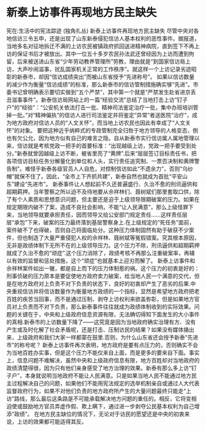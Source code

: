 # 新泰上访事件再现地方民主缺失

宪在:生活中的宪法踪迹 (独角扎丛)
新泰上访事件再现地方民主缺失
尽管中央对各地信访三令五申，还是出现了山东新泰侵犯信访人基本权利的恶性事件。据报道，当地多名对征地拆迁不满的上访农民被镇政府抓回送进精神病院，直到签下不再上访的保证书后才被放出。其中一位五十多岁农民孙法武还曾经因为上访而遭到拘留，后来被送进山东省“少年劳动教养管理所”劳教，理由就是“到国家信访局上访，大声吵闹滋事，扰乱国家机关正常的工作秩序”。就这样一个上访记录劣迹昭彰的新泰市，却因“信访成绩突出”而被山东省授予“先进称号”。
如果以信访数量的减少作为衡量“信访成绩”的标准，那么新泰市的信访管制措施确实够“先进”。市委书记曾明确表示要切实做到“五个严禁”，其中第一个就是“严禁发生赴省进京丢丑滋事事件”。新泰信访局网站上的一篇“经验交流”总结了当地打击上访“钉子户”的“经验”：“公安机关依法打击一批、精神司法鉴定治疗一批，集中办班培训管掉一批。”对“精神偏执”的信访人进行司法鉴定并将鉴定“异常”者送医院“治疗”，成为地方政府对信访人员的“人文关怀”，而当地上访农民也因此有幸成了“人文关怀”的对象。
要把这种近乎纳粹式的专政管制完全归咎于地方领导的人格变态，倒也有欠公允，因为地方似有自己的难言之隐。自从新泰市实行信访属人属地管理以来，信访就是考核党政一把手的首要标准：“出现越级上访，党政一把手要受到处分。”新泰就曾因越级上访不断，被省里亮了“黄牌”.后来“层层签订目标责任书，把各项信访目标任务分解量化到单位和人头，实行责任追究制、一票否决制和黄牌警告制”。难怪乎新泰各级官员人人自危，对控制信访如此“不遗余力”，否则“乌纱帽”就保不住了。因此，“全市上下齐抓共建”，新泰自然也就成为首批“平安山东”建设“先进市”。
新泰事件让人想起前不久还普遍盛行、久治不愈的刑讯逼供和超期羁押。当年警察之所以迫不及待地要从佘祥林们、聂树斌们那里套取口供，除了有个人素质和思想意识问题，但主要还是迫于上级领导限期破案的压力。如果在规定期限内破不了案，造成不良社会影响，不能“让人民满意”，那么上级怪罪下来，当地领导就要承担责任，因而领导又给公安部门规定责任……这样责任层层“承包”下来，破案的压力最终落到基层警察身上.在上级规定的“死任务”面前，案件破不了也得破，否则自己将面临处分。这种压力体制固然有助于破获不少案件，但也制造了大量严重侵犯人权的佘祥林、聂树斌等冤假错案。究其根本原因，无非是政绩体制下无所不在的上级领导压力。这个压力不除，刑讯逼供和超期羁押就成了久治不愈的“顽症”.这个压力消除了，政绩考核不再那么注重破案率，再辅以有效的监督和惩处措施，这个“顽症”也就基本上迎刃而解了。
新泰上访事件和佘祥林案件如出一辙，都是自上而下的压力体制惹的祸。这个压力的初衷是好的：刑事侦破的压力原本是要促使地方政府卖力破案，给当地人民一个满意的交代，但是在地方政府对上负责不对下负责的状态下，良好的初衷却产生了恶劣的后果.中央重视信访并将信访数量作为衡量地方政绩的一个指标，显然是希望地方政府把老百姓的疾苦当回事，而不是通过压制、剥夺上访权利来欲盖弥彰，但是如果地方官员对上负责而不对下负责，那么新泰事件往往就成为政绩体制收到的实际效果。问题的关键在于，中央和上级政府信息资源有限，无法确切得知下面发生的大小事件的真相.新泰市的上访数量下降了——这究竟是因为当地政府确实治理有方、没有产生或及时化解了社会矛盾呢，还是打击、压制访民的结果？如果没有媒体捅出来，上级政府和我们大家一样都蒙在鼓里.否则，为什么山东省还会授予新泰“先进市”的称号呢？
新泰上访事件再次表明，地方政府是要有点压力的，否则确实不会为当地百姓办实事，但是这个压力不能仅来自上面，而是更多的要来自下面。事实上，信息问题不难解决，虽然中央和上级政府信息有限，地方百姓却对当地政府的政绩清楚得很，因为只有他们亲身感受了地方治理的效果。新泰有那么多上访“钉子户”，本身就说明当地政府不能让人民满意。只是如果当地人民不能通过地方民主过程解决自己的问题，如果他们不能用宪法规定的选举机制亲自或通过人大代表监督政府行为，如果不对他们负责的地方政府所产生的大量问题最终只能走“上访”路线，那么最后这条路是不可能承载解决地方问题的重任的。相反，它将变相迫使或鼓励地方官员弄虚作假、欺上瞒下，通过进一步剥夺公民基本权利为自己增添“政绩”。
在地方民主缺位的情况下，无论对于访民的愿望还是中央的初衷来说，上访的效果都可能适得其反。
